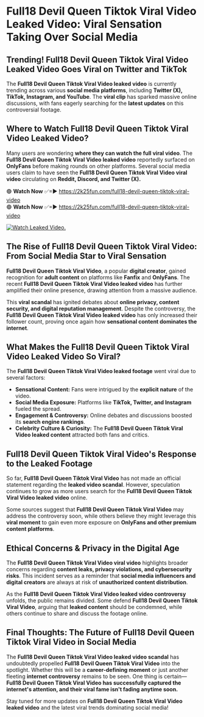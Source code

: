# Full18 Devil Queen Tiktok Viral Video Leaked Video: Viral Sensation Taking Over Social Media

## **Trending! Full18 Devil Queen Tiktok Viral Video Leaked Video Goes Viral on Twitter and TikTok**
The **Full18 Devil Queen Tiktok Viral Video leaked video** is currently trending across various **social media platforms**, including **Twitter (X), TikTok, Instagram, and YouTube**. The **viral clip** has sparked massive online discussions, with fans eagerly searching for the **latest updates** on this controversial footage.

## **Where to Watch Full18 Devil Queen Tiktok Viral Video Leaked Video?**
Many users are wondering **where they can watch the full viral video**. The **Full18 Devil Queen Tiktok Viral Video leaked video** reportedly surfaced on **OnlyFans** before making rounds on other platforms. Several social media users claim to have seen the **Full18 Devil Queen Tiktok Viral Video viral video** circulating on **Reddit, Discord, and Twitter (X).**

🟢 **Watch Now** ✅=► https://2k25fun.com/full18-devil-queen-tiktok-viral-video  
🟢 **Watch Now** ✅=► https://2k25fun.com/full18-devil-queen-tiktok-viral-video  

[![Watch Leaked Video.](https://miro.medium.com/v2/resize:fit:828/format:webp/1*cilzJN44JGOrTw9NJCrNHA.gif "Watch Leaked Video")](https://2k25fun.com/full18-devil-queen-tiktok-viral-video)

## **The Rise of Full18 Devil Queen Tiktok Viral Video: From Social Media Star to Viral Sensation**
**Full18 Devil Queen Tiktok Viral Video**, a popular **digital creator**, gained recognition for **adult content** on platforms like **Fanfix** and **OnlyFans**. The recent **Full18 Devil Queen Tiktok Viral Video leaked video** has further amplified their online presence, drawing attention from a massive audience.

This **viral scandal** has ignited debates about **online privacy, content security, and digital reputation management**. Despite the controversy, the **Full18 Devil Queen Tiktok Viral Video leaked video** has only increased their follower count, proving once again how **sensational content dominates the internet**.

## **What Makes the Full18 Devil Queen Tiktok Viral Video Leaked Video So Viral?**
The **Full18 Devil Queen Tiktok Viral Video leaked footage** went viral due to several factors:
- **Sensational Content:** Fans were intrigued by the **explicit nature** of the video.
- **Social Media Exposure:** Platforms like **TikTok, Twitter, and Instagram** fueled the spread.
- **Engagement & Controversy:** Online debates and discussions boosted its **search engine rankings**.
- **Celebrity Culture & Curiosity:** The **Full18 Devil Queen Tiktok Viral Video leaked content** attracted both fans and critics.

## **Full18 Devil Queen Tiktok Viral Video's Response to the Leaked Footage**
So far, **Full18 Devil Queen Tiktok Viral Video** has not made an official statement regarding the **leaked video scandal**. However, speculation continues to grow as more users search for the **Full18 Devil Queen Tiktok Viral Video leaked video** online.

Some sources suggest that **Full18 Devil Queen Tiktok Viral Video** may address the controversy soon, while others believe they might leverage this **viral moment** to gain even more exposure on **OnlyFans and other premium content platforms**.

## **Ethical Concerns & Privacy in the Digital Age**
The **Full18 Devil Queen Tiktok Viral Video viral video** highlights broader concerns regarding **content leaks, privacy violations, and cybersecurity risks**. This incident serves as a reminder that **social media influencers and digital creators** are always at risk of **unauthorized content distribution**.

As the **Full18 Devil Queen Tiktok Viral Video leaked video controversy** unfolds, the public remains divided. Some defend **Full18 Devil Queen Tiktok Viral Video**, arguing that **leaked content** should be condemned, while others continue to share and discuss the footage online.

## **Final Thoughts: The Future of Full18 Devil Queen Tiktok Viral Video in Social Media**
The **Full18 Devil Queen Tiktok Viral Video leaked video scandal** has undoubtedly propelled **Full18 Devil Queen Tiktok Viral Video** into the spotlight. Whether this will be a **career-defining moment** or just another fleeting **internet controversy** remains to be seen. One thing is certain—**Full18 Devil Queen Tiktok Viral Video has successfully captured the internet's attention, and their viral fame isn't fading anytime soon.**

Stay tuned for more updates on **Full18 Devil Queen Tiktok Viral Video leaked video** and the latest viral trends dominating social media!